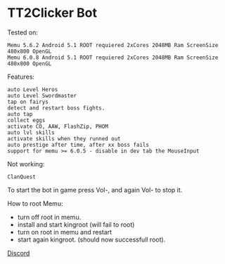 # TT2Clicker Bot



Tested on:

    Memu 5.6.2 Android 5.1 ROOT requiered 2xCores 2048MB Ram ScreenSize 480x800 OpenGL
    Memu 6.0.8 Android 5.1 ROOT requiered 2xCores 2048MB Ram ScreenSize 480x800 OpenGL

Features:

    auto Level Heros
    auto Level Swordmaster
    tap on fairys
    detect and restart boss fights.
    auto tap
    collect eggs
    activate CO, AAW, FlashZip, PHOM
    auto lvl skills
    activate skills when they runned out
    auto prestige after time, after xx boss fails
    support for memu >= 6.0.5 - disable in dev tab the MouseInput

Not working:

    ClanQuest


To start the bot in game press Vol-, and again Vol- to stop it.

How to root Memu:
 - turn off root in memu.
 - install and start kingroot (will fail to root)
 - turn on root in memu and restart
 - start again kingroot. (should now successfull root).


[Discord](https://discord.gg/6j8GSFg)